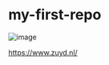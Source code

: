 # my-first-repo
![image](https://user-images.githubusercontent.com/63552259/188909588-ce47e557-7287-42d8-b18b-3080b65c9a11.png)

https://www.zuyd.nl/
